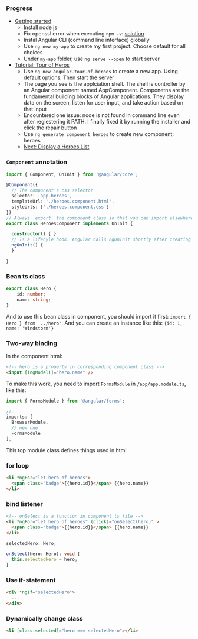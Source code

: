 ### Progress

- [Getting started](https://angular.io/guide/quickstart)
  - Install node js
  - Fix openssl error when executing `npm -v`: [solution](https://github.com/npm/npm/issues/17261#issuecomment-310797098)
  - Instal Angular CLI (command line interface) globally
  - Use `ng new my-app` to create my first project. Choose default for all choices
  - Under `my-app` folder, use `ng serve --open` to start server
- [Tutorial: Tour of Heros](https://angular.io/tutorial)
  - Use `ng new angular-tour-of-heroes` to create a new app. Using default options. Then start the server
  - The page you see is the applciation shell. The shell is controller by an Angular component named AppComponent. Componetns are the fundamental building blocks of Angular applications. They display data on the screen, listen for user input, and take action based on that input
  - Encountered one issue: node is not found in command line even after regiestering it PATH. I finally fixed it by running the installer and click the repair button
  - Use `ng generate component heroes` to create new component: heroes
  - [Next: Display a Heroes List](https://angular.io/tutorial/toh-pt2)

### `Component` annotation

```typescript
import { Component, OnInit } from '@angular/core';

@Component({
  // The component's css selector
  selector: 'app-heroes',
  templateUrl: './heroes.component.html',
  styleUrls: ['./heroes.component.css']
})
// Always `export` the component class so that you can import elsewhere, like `app.module.ts`
export class HeroesComponent implements OnInit {

  constructor() { }
  // Is a lifecyle hook. Angular calls ngOnInit shortly after creating a component. It's a good place to put initialization logic
  ngOnInit() {
  }

}

```

### Bean ts class

```typescript
export class Hero {
    id: number;
    name: string;
}
```

And to use this bean class in component, you should import it first: `import { Hero } from '../hero'`. And you can create an instance like this: `{id: 1, name: 'Windstorm'}`

### Two-way binding

In the component html:
```html
<!-- hero is a property in corresponding component class -->
<input [(ngModel)]="hero.name" />
```

To make this work, you need to import `FormsModule` in `/app/app.module.ts`, like this:

```ts
import { FormsModule } from '@angular/forms';

//...
imports: [
  BrowserModule,
  // new one
  FormsModule
],
```

This top module class defines things used in html

### for loop

```html
<li *ngFor="let hero of heroes">
  <span class="badge">{{hero.id}}</span> {{hero.name}}
</li>
```

### bind listener

```html
<!-- onSelect is a function in component ts file -->
<li *ngFor="let hero of heroes" (click)="onSelect(hero)" >
  <span class="badge">{{hero.id}}</span> {{hero.name}}
</li>
```

```typescript
selectedHero: Hero;

onSelect(hero: Hero): void {
  this.selectedHero = hero;
}
```

### Use if-statement

```html
<div *ngIf="selectedHero">
  ...
</div>
```

### Dynamically change class

```html
<li [class.selected]="hero === selectedHero"></li>
```